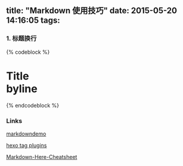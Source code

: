 title: "Markdown 使用技巧"
date: 2015-05-20 14:16:05
tags:
---


### 1. **标题换行**
{% codeblock  %}
# Title <br/> byline
{% endcodeblock  %}



### Links
[markdowndemo](https://bitbucket.org/tutorials/markdowndemo)

[hexo tag plugins](http://hexo.io/docs/tag-plugins.html)

[Markdown-Here-Cheatsheet](https://github.com/adam-p/markdown-here/wiki/Markdown-Here-Cheatsheet)